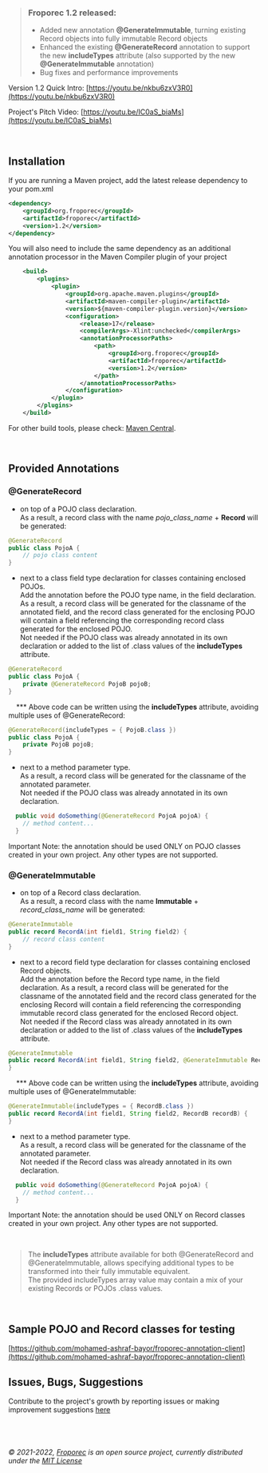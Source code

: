 > ### Froporec 1.2 released:
> - Added new annotation **@GenerateImmutable**, turning existing Record objects into fully immutable Record objects
> - Enhanced the existing **@GenerateRecord** annotation to support the new **includeTypes** attribute (also supported by the new **@GenerateImmutable** annotation)
> - Bug fixes and performance improvements

Version 1.2 Quick Intro: [https://youtu.be/nkbu6zxV3R0](https://youtu.be/nkbu6zxV3R0)

Project's Pitch Video: [https://youtu.be/IC0aS_biaMs](https://youtu.be/IC0aS_biaMs)

<br>

## Installation

If you are running a Maven project, add the latest release dependency to your pom.xml
```xml
<dependency>
    <groupId>org.froporec</groupId>
    <artifactId>froporec</artifactId>
    <version>1.2</version>
</dependency>
``` 
You will also need to include the same dependency as an additional annotation processor in the Maven Compiler plugin of your project
```xml
    <build>
        <plugins>
            <plugin>
                <groupId>org.apache.maven.plugins</groupId>
                <artifactId>maven-compiler-plugin</artifactId>
                <version>${maven-compiler-plugin.version}</version>
                <configuration>
                    <release>17</release>
                    <compilerArgs>-Xlint:unchecked</compilerArgs>
                    <annotationProcessorPaths>
                        <path>
                            <groupId>org.froporec</groupId>
                            <artifactId>froporec</artifactId>
                            <version>1.2</version>
                        </path>
                    </annotationProcessorPaths>
                </configuration>
            </plugin>
        </plugins>
    </build>
```

For other build tools, please check: [Maven Central](https://search.maven.org/artifact/org.froporec/froporec/1.2/jar).

<br>

## Provided Annotations

### @GenerateRecord

- on top of a POJO class declaration.<br>
As a result, a record class with the name *pojo_class_name* + **Record** will be generated:  
```java
@GenerateRecord 
public class PojoA { 
    // pojo class content 
}
```
- next to a class field type declaration for classes containing enclosed POJOs.<br>
Add the annotation before the POJO type name, in the field declaration. As a result, a record class will be generated for the classname of the annotated field, and the record class generated for the enclosing POJO will contain a field referencing the corresponding record class generated for the enclosed POJO.<br>
Not needed if the POJO class was already annotated in its own declaration or added to the list of .class values of the **includeTypes** attribute.  
```java
@GenerateRecord 
public class PojoA { 
    private @GenerateRecord PojoB pojoB; 
} 
```

&nbsp;&nbsp;&nbsp;
&#42;&#42;&#42; Above code can be written using the **includeTypes** attribute, avoiding multiple uses of @GenerateRecord:<br>
```java
@GenerateRecord(includeTypes = { PojoB.class }) 
public class PojoA { 
    private PojoB pojoB; 
}
```
- next to a method parameter type.<br>
As a result, a record class will be generated for the classname of the annotated parameter.<br>
Not needed if the POJO class was already annotated in its own declaration.
```java
  public void doSomething(@GenerateRecord PojoA pojoA) {
    // method content... 
  }
```
Important Note: the annotation should be used ONLY on POJO classes created in your own project. Any other types are not supported.<br>

### @GenerateImmutable

- on top of a Record class declaration.<br>
As a result, a record class with the name **Immutable** + *record_class_name* will be generated:
```java
@GenerateImmutable
public record RecordA(int field1, String field2) {
    // record class content 
}
```
- next to a record field type declaration for classes containing enclosed Record objects.<br>
Add the annotation before the Record type name, in the field declaration. As a result, a record class will be generated for the classname of the annotated field and the record class generated for the enclosing Record will contain a field referencing the corresponding immutable record class generated for the enclosed Record object.<br>
  Not needed if the Record class was already annotated in its own declaration or added to the list of .class values of the **includeTypes** attribute.
```java
@GenerateImmutable
public record RecordA(int field1, String field2, @GenerateImmutable RecordB recordB) {
}
```

&nbsp;&nbsp;&nbsp;
&#42;&#42;&#42; Above code can be written using the **includeTypes** attribute, avoiding multiple uses of @GenerateImmutable:<br>
```java
@GenerateImmutable(includeTypes = { RecordB.class })
public record RecordA(int field1, String field2, RecordB recordB) {
}
```
- next to a method parameter type.<br>
As a result, a record class will be generated for the classname of the annotated parameter.<br>
Not needed if the Record class was already annotated in its own declaration.
```java
  public void doSomething(@GenerateRecord PojoA pojoA) {
    // method content... 
  }
```
Important Note: the annotation should be used ONLY on Record classes created in your own project. Any other types are not supported.<br>

<br>

> The **includeTypes** attribute available for both @GenerateRecord and @GenerateImmutable, allows specifying additional types to be transformed into their fully immutable equivalent.<br>
> The provided includeTypes array value may contain a mix of your existing Records or POJOs .class values.

<br>

## Sample POJO and Record classes for testing
[https://github.com/mohamed-ashraf-bayor/froporec-annotation-client](https://github.com/mohamed-ashraf-bayor/froporec-annotation-client)


## Issues, Bugs, Suggestions
Contribute to the project's growth by reporting issues or making improvement suggestions [here](https://github.com/mohamed-ashraf-bayor/froporec/issues/new/choose)

<br>
<br>

###### &#169; 2021-2022, [Froporec](https://github.com/mohamed-ashraf-bayor/froporec) is an open source project, currently distributed under the [MIT License](https://github.com/mohamed-ashraf-bayor/froporec/blob/master/LICENSE)
